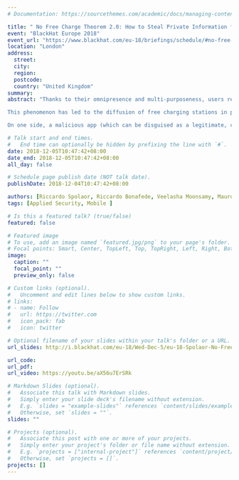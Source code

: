 ```yaml
---
# Documentation: https://sourcethemes.com/academic/docs/managing-content/

title: " No Free Charge Theorem 2.0: How to Steal Private Information from a Mobile Device Using a Powerbank"
event: "BlackHat Europe 2018"
event_url: "https://www.blackhat.com/eu-18/briefings/schedule/#no-free-charge-theorem-20-how-to-steal-private-information-from-a-mobile-device-using-a-powerbank-12630"
location: "London"
address:
  street:
  city:
  region:
  postcode:
  country: "United Kingdom"
summary:
abstract: "Thanks to their omnipresence and multi-purposeness, users rely on smartphones to execute in few touches a wide range of privacy-related operation, such as accessing bank accounts, checking emails, or transferring money. While not long time ago users were seeking constant Internet connection (e.g., via free Wi-Fi hotspot), now they also look for energy sources to recharge their smartphones' battery, due to the use of more energy-draining apps (e.g., Pokémon Go).

This phenomenon has led to the diffusion of free charging stations in public places and the marketing of portable batteries a.k.a. powerbanks. Despite the preventive measures implemented by Android's developers in order to prevent data transfer via USB cable (i.e., 'Charging only' mode), we are able to exploit a hidden communication channel which leverages only the electrical current provided for charging the smartphone.

On one side, a malicious app (which can be disguised as a legitimate, clean app) installed on the victim's phone, which only requires wakelock permission (i.e., to wake up the phone when it is idle), remains silent until the device is plugged to a USB port and left unattended. Then, such app begins transmitting sensitive data coded in energy consumption peaks. On the other side, the energy provider (e.g., powerbank) is able to measure such peaks and then reconstruct the transmitted information. All this happens without the malicious app's access to Internet or other permissions, except for the information that it wants to exfiltrate."

# Talk start and end times.
#   End time can optionally be hidden by prefixing the line with `#`.
date: 2018-12-05T10:47:42+08:00
date_end: 2018-12-05T10:47:42+08:00
all_day: false

# Schedule page publish date (NOT talk date).
publishDate: 2018-12-04T10:47:42+08:00

authors: [Riccardo Spolaor, Riccardo Bonafede, Veelasha Moonsamy, Mauro Conti]
tags: [Applied Security, Mobile ]

# Is this a featured talk? (true/false)
featured: false

# Featured image
# To use, add an image named `featured.jpg/png` to your page's folder. 
# Focal points: Smart, Center, TopLeft, Top, TopRight, Left, Right, BottomLeft, Bottom, BottomRight.
image:
  caption: ""
  focal_point: ""
  preview_only: false

# Custom links (optional).
#   Uncomment and edit lines below to show custom links.
# links:
# - name: Follow
#   url: https://twitter.com
#   icon_pack: fab
#   icon: twitter

# Optional filename of your slides within your talk's folder or a URL.
url_slides: http://i.blackhat.com/eu-18/Wed-Dec-5/eu-18-Spolaor-No-Free-Charge-Theorem-2-How-To-Steal-Private-Information-From-A-Mobile-Device-Using-A-Powerbank.pdf

url_code:
url_pdf:
url_video: https://youtu.be/aX56u7ErSRk

# Markdown Slides (optional).
#   Associate this talk with Markdown slides.
#   Simply enter your slide deck's filename without extension.
#   E.g. `slides = "example-slides"` references `content/slides/example-slides.md`.
#   Otherwise, set `slides = ""`.
slides: ""

# Projects (optional).
#   Associate this post with one or more of your projects.
#   Simply enter your project's folder or file name without extension.
#   E.g. `projects = ["internal-project"]` references `content/project/deep-learning/index.md`.
#   Otherwise, set `projects = []`.
projects: []
---
```


